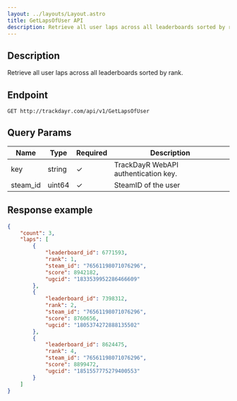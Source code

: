 ```yaml
---
layout: ../layouts/Layout.astro
title: GetLapsOfUser API
description: Retrieve all user laps across all leaderboards sorted by rank.
---
```

## Description

Retrieve all user laps across all leaderboards sorted by rank.

## Endpoint

```http
GET http://trackdayr.com/api/v1/GetLapsOfUser
```

## Query Params

| Name     | Type   | Required | Description                          |
|----------| ------ | -------- |--------------------------------------|
| key      | string | ✓        | TrackDayR WebAPI authentication key. |
| steam_id | uint64 | ✓        | SteamID of the user                  |

## Response example

```json
{
    "count": 3,
    "laps": [
        {
            "leaderboard_id": 6771593,
            "rank": 1,
            "steam_id": "76561198071076296",
            "score": 8942182,
            "ugcid": "1833539952286466609"
        },
        {
            "leaderboard_id": 7398312,
            "rank": 2,
            "steam_id": "76561198071076296",
            "score": 8760656,
            "ugcid": "1805374272888135502"
        },
        {
            "leaderboard_id": 8624475,
            "rank": 4,
            "steam_id": "76561198071076296",
            "score": 8899472,
            "ugcid": "1851557775279400553"
        }
    ]
}
```
